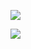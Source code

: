 ![](https://www.nta.go.jp/tmp/4ab3f713-ccb9-4f52-82a4-b6c567759714/images/5d16829e69ac9ad4e5220f48d82957e6914a1b98b920e1c1cd729d89fa8f367f.jpg)

![](https://www.nta.go.jp/tmp/4ab3f713-ccb9-4f52-82a4-b6c567759714/images/4c2f4b139f5aa77023f4cc4aef4ec50f6dcdd30583d6fac11667404ed1317e5b.jpg)